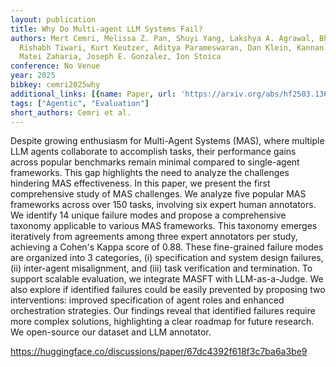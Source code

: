 ```yaml
---
layout: publication
title: Why Do Multi-agent LLM Systems Fail?
authors: Mert Cemri, Melissa Z. Pan, Shuyi Yang, Lakshya A. Agrawal, Bhavya Chopra,
  Rishabh Tiwari, Kurt Keutzer, Aditya Parameswaran, Dan Klein, Kannan Ramchandran,
  Matei Zaharia, Joseph E. Gonzalez, Ion Stoica
conference: No Venue
year: 2025
bibkey: cemri2025why
additional_links: [{name: Paper, url: 'https://arxiv.org/abs/hf2503.13657'}]
tags: ["Agentic", "Evaluation"]
short_authors: Cemri et al.
---
```

Despite growing enthusiasm for Multi-Agent Systems (MAS), where multiple LLM agents collaborate to accomplish tasks, their performance gains across popular benchmarks remain minimal compared to single-agent frameworks. This gap highlights the need to analyze the challenges hindering MAS effectiveness. In this paper, we present the first comprehensive study of MAS challenges. We analyze five popular MAS frameworks across over 150 tasks, involving six expert human annotators. We identify 14 unique failure modes and propose a comprehensive taxonomy applicable to various MAS frameworks. This taxonomy emerges iteratively from agreements among three expert annotators per study, achieving a Cohen's Kappa score of 0.88. These fine-grained failure modes are organized into 3 categories, (i) specification and system design failures, (ii) inter-agent misalignment, and (iii) task verification and termination. To support scalable evaluation, we integrate MASFT with LLM-as-a-Judge. We also explore if identified failures could be easily prevented by proposing two interventions: improved specification of agent roles and enhanced orchestration strategies. Our findings reveal that identified failures require more complex solutions, highlighting a clear roadmap for future research. We open-source our dataset and LLM annotator.

https://huggingface.co/discussions/paper/67dc4392f618f3c7ba6a3be9